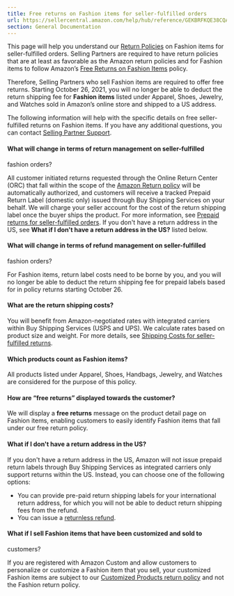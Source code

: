 ```yaml
---
title: Free returns on Fashion items for seller-fulfilled orders
url: https://sellercentral.amazon.com/help/hub/reference/GEKBRFKQE38CQA6V
section: General Documentation
---
```


This page will help you understand our [Return Policies](/gp/help/G69126) on
Fashion items for seller-fulfilled orders. Selling Partners are required to
have return policies that are at least as favorable as the Amazon return
policies and for Fashion items to follow Amazon’s [Free Returns on Fashion
Items](https://www.amazon.com/gp/help/customer/display.html?nodeId=GKUY8GVEZ5DZ89QR)
policy.

Therefore, Selling Partners who sell Fashion items are required to offer free
returns. Starting October 26, 2021, you will no longer be able to deduct the
return shipping fee for **Fashion items** listed under Apparel, Shoes,
Jewelry, and Watches sold in Amazon’s online store and shipped to a US
address.

The following information will help with the specific details on free seller-
fulfilled returns on Fashion items. If you have any additional questions, you
can contact [Selling Partner Support](/help/hub/support).

#### What will change in terms of return management on seller-fulfilled
fashion orders?

All customer initiated returns requested through the Online Return Center
(ORC) that fall within the scope of the [Amazon Return
policy](https://www.amazon.com/gp/help/customer/display.html/ref=help_search_1-1?ie=UTF8&nodeId=201819200&qid=1589958582&sr=1-1)
will be automatically authorized, and customers will receive a tracked Prepaid
Return Label (domestic only) issued through Buy Shipping Services on your
behalf. We will charge your seller account for the cost of the return shipping
label once the buyer ships the product. For more information, see [Prepaid
returns for seller-fulfilled orders](/gp/help/G202072200). If you don't have a
return address in the US, see **What if I don't have a return address in the
US?** listed below.

#### What will change in terms of refund management on seller-fulfilled
fashion orders?

For Fashion items, return label costs need to be borne by you, and you will no
longer be able to deduct the return shipping fee for prepaid labels based for
in policy returns starting October 26.

#### What are the return shipping costs?

You will benefit from Amazon-negotiated rates with integrated carriers within
Buy Shipping Services (USPS and UPS). We calculate rates based on product size
and weight. For more details, see [Shipping Costs for seller-fulfilled
returns](/gp/help/G202103400).

#### Which products count as Fashion items?

All products listed under Apparel, Shoes, Handbags, Jewelry, and Watches are
considered for the purpose of this policy.

#### How are “free returns” displayed towards the customer?

We will display a **free returns** message on the product detail page on
Fashion items, enabling customers to easily identify Fashion items that fall
under our free return policy.

#### What if I don't have a return address in the US?

If you don't have a return address in the US, Amazon will not issue prepaid
return labels through Buy Shipping Services as integrated carriers only
support returns within the US. Instead, you can choose one of the following
options:

  * You can provide pre-paid return shipping labels for your international return address, for which you will not be able to deduct return shipping fees from the refund.
  * You can issue a [returnless refund](/gp/help/G202174940).

#### What if I sell Fashion items that have been customized and sold to
customers?

If you are registered with Amazon Custom and allow customers to personalize or
customize a Fashion item that you sell, your customized Fashion items are
subject to our [Customized Products return
policy](https://www.amazon.com/gp/help/customer/display.html/ref=sxts_snpl_5_2_6fd9f164-fecc-4e0d-a639-d4c765a01a32?pf_rd_p=f5885e5b-0700-4a62-bbef-e2beaff7e7ab&pf_rd_r=JG1Q4Y8FN473H7N93E7K&pd_rd_wg=osE2O&pd_rd_w=RYvzf&nodeId=15015721&qid=1635455910&pd_rd_r=f62d8090-4943-431a-9555-3289131391cc&ref=sxts_aspa_qna&c_c=-313075815#GUID-D26A35E8-EE23-4B88-8B62-B357ABA6DDEE__SECTION_7BE6633457F84D2899EA9382B2E8777F)
and not the Fashion return policy.

